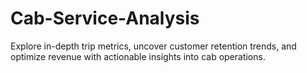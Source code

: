 # Cab-Service-Analysis
 Explore in-depth trip metrics, uncover customer retention trends, and optimize revenue with actionable insights into cab operations.
